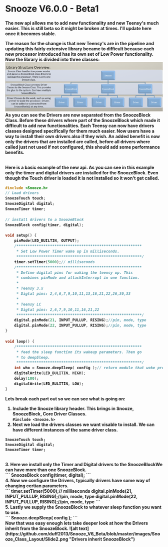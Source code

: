 # Snooze V6.0.0 - Beta1

<h4>The new api allows me to add new functionality and new Teensy's much easier. This is still beta so it might be broken at times. I'll update here once it becomes stable.<br>

The reason for the change is that new Teensy's are in the pipeline and updating this fairly extensive library became to difficult because each new processor introduced has its own set of Low Power functionality. Now the library is divided into three classes:<br>
![alt text](https://github.com/duff2013/Snooze_V6_Beta/blob/master/images/Snooze_Class_Layout/Slide1.png "Snooze Class Layout")<br>
As you can see the Drivers are now separated from the SnoozeBlock Class. Before these drivers where part of the SnoozeBlock which made it difficult to add new functionalities. Each Teensy can now have drivers classes designed specifically for them much easier. Now users have a way to install their own drivers also if they wish. An added benefit is now only the drivers that are installed are called, before all drivers where called just not used if not configured, this should add some performance benefits. 
<br>
<br>

Here is a basic example of the new api. As you can see in this example only the timer and digital drivers are installed for the SnoozeBlock. Even though the Touch driver is loaded it is not installed so it won't get called.
```c++
#include <Snooze.h>
// Load drivers
SnoozeTouch touch;
SnoozeDigital digital;
SnoozeTimer timer;

// install drivers to a SnoozeBlock
SnoozeBlock config(timer, digital);

void setup() {
    pinMode(LED_BUILTIN, OUTPUT);
    /********************************************************
     * Set Low Power Timer wake up in milliseconds.
     ********************************************************/
    timer.setTimer(5000);// milliseconds
    /********************************************************
     * Define digital pins for waking the teensy up. This
     * combines pinMode and attachInterrupt in one function.
     *
     * Teensy 3.x
     * Digtal pins: 2,4,6,7,9,10,11,13,16,21,22,26,30,33
     *
     * Teensy LC
     * Digtal pins: 2,6,7,9,10,11,16,21,22
     ********************************************************/
    digital.pinMode(21, INPUT_PULLUP, RISING);//pin, mode, type
    digital.pinMode(22, INPUT_PULLUP, RISING);//pin, mode, type
}

void loop() {
    /********************************************************
     * feed the sleep function its wakeup parameters. Then go 
     * to deepSleep.
     ********************************************************/
    int who = Snooze.deepSleep( config );// return module that woke processor
    digitalWrite(LED_BULITIN, HIGH);
    delay(100);
    digitalWrite(LED_BULITIN, LOW);
}
```
<b>Lets break each part out so we can see what is going on:</b><br>
1. Include the Snooze library header. This brings in Snooze, SnoozeBlock, Core Driver Classes.<br>
```#include <Snooze.h>```<br>
2. Next we load the drivers classes we want visable to install. We can have different instances of the same driver class.<br>
```
SnoozeTouch touch;
SnoozeDigital digital;
SnoozeTimer timer;
```
<br>
3. Here we install only the Timer and Digital drivers to the SnoozeBlockWe can have more than one SnoozeBlock.<br>
```
SnoozeBlock config(timer, digital);
```
<br>
4. Now we configure the Drivers, typically drivers have some way of changing certian parameters.<br>
```
timer.setTimer(5000);// milliseconds
digital.pinMode(21, INPUT_PULLUP, RISING);//pin, mode, type
digital.pinMode(22, INPUT_PULLUP, RISING);//pin, mode, type
```
<br>
5. Lastly we supply the SnoozeBlock to whatever sleep function you want to use.<br>
```
Snooze.deepSleep( config );
```
<br>
Now that was easy enough lets take deeper look at how the Drivers inherit from the SnoozeBlock.
![alt text](https://github.com/duff2013/Snooze_V6_Beta/blob/master/images/Snooze_Class_Layout/Slide2.png "Drivers inherit SnoozeBlock")
